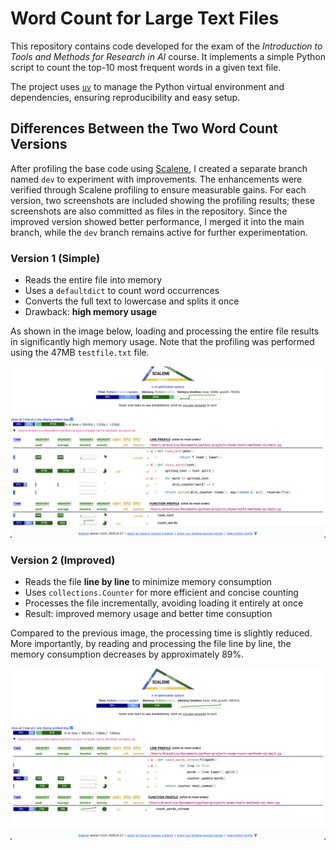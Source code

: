 # Word Count for Large Text Files

This repository contains code developed for the exam of the *Introduction to Tools and Methods for Research in AI* course. It implements a simple Python script to count the top-10 most frequent words in a given text file.

The project uses [`uv`](https://github.com/astral-sh/uv) to manage the Python virtual environment and dependencies, ensuring reproducibility and easy setup.

## Differences Between the Two Word Count Versions

After profiling the base code using [Scalene](https://github.com/plasma-umass/scalene), I created a separate branch named `dev` to experiment with improvements. The enhancements were verified through Scalene profiling to ensure measurable gains. For each version, two screenshots are included showing the profiling results; these screenshots are also committed as files in the repository. Since the improved version showed better performance, I merged it into the main branch, while the `dev` branch remains active for further experimentation.

### Version 1 (Simple)

- Reads the entire file into memory
- Uses a `defaultdict` to count word occurrences
- Converts the full text to lowercase and splits it once
- Drawback: **high memory usage**

As shown in the image below, loading and processing the entire file results in significantly high memory usage. Note that the profiling was performed using the 47MB `testfile.txt` file.

![Scalene profiling - Base version](base.png)

### Version 2 (Improved)

- Reads the file **line by line** to minimize memory consumption
- Uses `collections.Counter` for more efficient and concise counting
- Processes the file incrementally, avoiding loading it entirely at once
- Result: improved memory usage and better time consuption

Compared to the previous image, the processing time is slightly reduced. More importantly, by reading and processing the file line by line, the memory consumption decreases by approximately 89%.

![Scalene profiling - Improved version](improved.png)
